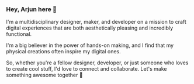 ### Hey, Arjun here 👋

I'm a multidisciplinary designer, maker, and developer on a mission to craft digital experiences that are both aesthetically pleasing and incredibly functional.

I'm a big believer in the power of hands-on making, and I find that my physical creations often inspire my digital ones.

So, whether you're a fellow designer, developer, or just someone who loves to create cool stuff, I'd love to connect and collaborate. Let's make something awesome together 🚀
